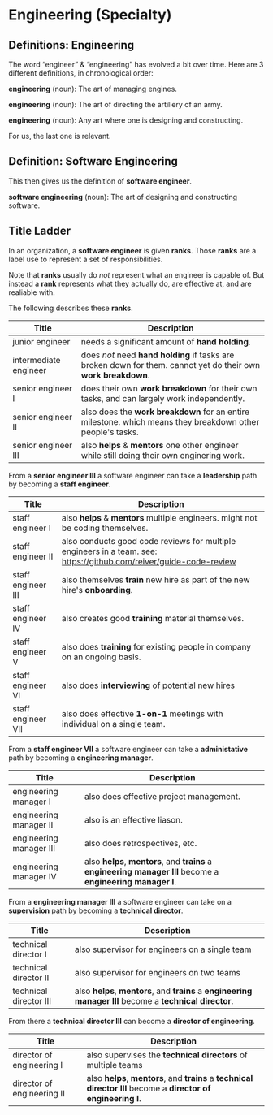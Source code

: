 # Engineering (Specialty)

## Definitions: Engineering

The word “engineer” & “engineering” has evolved a bit over time.
Here are 3 different definitions, in chronological order:

**engineering** (noun): The art of managing engines.

**engineering** (noun): The art of directing the artillery of an army.

**engineering** (noun): Any art where one is designing and constructing.

For us, the last one is relevant.

## Definition: Software Engineering

This then gives us the definition of **software engineer**.

**software engineering** (noun): The art of designing and constructing software.

## Title Ladder

In an organization, a **software engineer** is given **ranks**.
Those **ranks** are a label use to represent a set of responsibilities.

Note that **ranks** usually do _not_ represent what an engineer is capable of.
But instead a **rank** represents what they actually do, are effective at, and are realiable with.

The following describes these **ranks**.


| Title                 | Description                                                                                                     |
|-----------------------|-----------------------------------------------------------------------------------------------------------------|
| junior engineer       | needs a significant amount of **hand holding**.                                                                 |
| intermediate engineer | does _not_ need **hand holding** if tasks are broken down for them. cannot yet do their own **work breakdown**. |
| senior engineer Ⅰ     | does their own **work breakdown** for their own tasks, and can largely work independently.                      |
| senior engineer Ⅱ     | also does the **work breakdown** for an entire milestone. which means they breakdown other people's tasks.      |
| senior engineer Ⅲ     | also **helps** & **mentors** one other engineer while still doing their own enginering work.                    |

From a **senior engineer Ⅲ** a software engineer can take a **leadership** path by becoming a **staff engineer**.

| Title                 | Description                                                                                                         |
|-----------------------|---------------------------------------------------------------------------------------------------------------------|
| staff engineer Ⅰ      | also **helps** & **mentors** multiple engineers. might not be coding themselves.                                   |
| staff engineer Ⅱ      | also conducts good code reviews for multiple engineers in a team. see: https://github.com/reiver/guide-code-review |
| staff engineer Ⅲ      | also themselves **train** new hire as part of the new hire's **onboarding**.                                       |
| staff engineer Ⅳ      | also creates good **training** material themselves.                                                                |
| staff engineer Ⅴ      | also does **training** for existing people in company on an ongoing basis.                                         |
| staff engineer Ⅵ      | also does **interviewing** of potential new hires                                                                  |
| staff engineer Ⅶ      | also does effective **1-on-1** meetings with individual on a single team.                                          |

From a **staff engineer Ⅶ** a software engineer can take a **administative** path by becoming a **engineering manager**.

| Title                 | Description                                                                                                   |
|-----------------------|---------------------------------------------------------------------------------------------------------------|
| engineering manager Ⅰ | also does effective project management.                                                                      |
| engineering manager Ⅱ | also is an effective liason.                                                                                 |
| engineering manager Ⅲ | also does retrospectives, etc.                                                                               |
| engineering manager Ⅳ | also **helps**, **mentors**, and **trains** a **engineering manager Ⅲ** become a **engineering manager Ⅰ**. |


From a **engineering manager Ⅲ** a software engineer can take on a **supervision** path by becoming a **technical director**.

| Title                 | Description                                                                                               |
|-----------------------|-----------------------------------------------------------------------------------------------------------|
| technical director Ⅰ | also supervisor for engineers on a single team                                                             |
| technical director Ⅱ | also supervisor for engineers on two teams                                                                 |
| technical director Ⅲ | also **helps**, **mentors**, and **trains** a **engineering manager Ⅲ** become a **technical director**.  |

From there a **technical director Ⅲ** can become a **director of engineering**.

| Title                     | Description                                                                                                     |
|---------------------------|-----------------------------------------------------------------------------------------------------------------|
| director of engineering Ⅰ | also supervises the **technical directors** of multiple teams                                                   |
| director of engineering Ⅱ | also **helps**, **mentors**, and **trains** a **technical director Ⅲ** become a **director of engineering Ⅰ**. |
